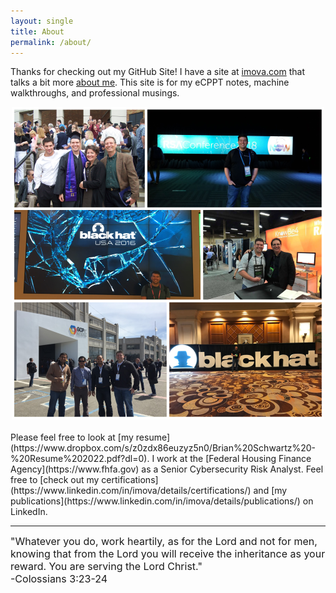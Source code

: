 ```yaml
---
layout: single
title: About
permalink: /about/
---
```


Thanks for checking out my GitHub Site!  I have a site at [imova.com](https://imova.com/) that talks a bit more [about me](https://imova.com/about-me/).  This site is for my eCPPT notes, machine walkthroughs, and professional musings.
<div align="center">
<img src="/images/collage.png">
</div><br />
Please feel free to look at [my resume](https://www.dropbox.com/s/z0zdx86euzyz5n0/Brian%20Schwartz%20-%20Resume%202022.pdf?dl=0).  I work at the [Federal Housing Finance Agency](https://www.fhfa.gov) as a Senior Cybersecurity Risk Analyst.  Feel free to [check out my certifications](https://www.linkedin.com/in/imova/details/certifications/) and [my publications](https://www.linkedin.com/in/imova/details/publications/) on LinkedIn.
<hr>
 <font size="3">"Whatever you do, work heartily, as for the Lord and not for men, knowing that from the Lord you will receive the inheritance as your reward. You are serving the Lord Christ."<br/>-Colossians 3:23-24</font>